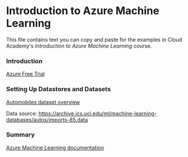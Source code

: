 # Introduction to Azure Machine Learning
This file contains text you can copy and paste for the examples in Cloud Academy's _Introduction to Azure Machine Learning_ course.  

### Introduction
[Azure Free Trial](https://azure.microsoft.com/free) 

### Setting Up Datastores and Datasets
[Automobiles dataset overview](https://archive.ics.uci.edu/ml/datasets/Automobile)

Data source: https://archive.ics.uci.edu/ml/machine-learning-databases/autos/imports-85.data

### Summary
[Azure Machine Learning documentation](https://docs.microsoft.com/en-us/azure/machine-learning/)  


